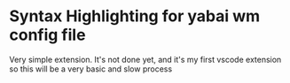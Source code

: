 # Syntax Highlighting for yabai wm config file

Very simple extension. It's not done yet, and it's my first vscode extension so this will be a very basic and slow process
